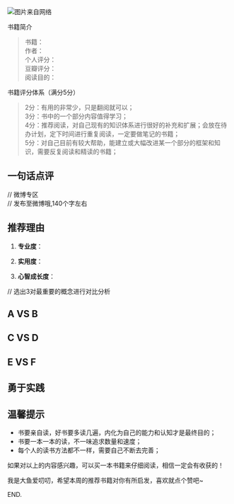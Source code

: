 ![图片来自网络](http://image.dayuaidaodao.com/writing/image/2017xinniankuaile-500-500-imageslim.jpg)

书籍简介
> 书籍：  
> 作者：  
> 个人评分：  
> 豆瓣评分：  
> 阅读目的：  


书籍评分体系（满分5分）  
> 2分：有用的非常少，只是翻阅就可以；  
> 3分：书中的一个部分内容值得学习；  
> 4分：推荐阅读，对自己现有的知识体系进行很好的补充和扩展；会放在待办计划，定下时间进行重复阅读，一定要做笔记的书籍；  
> 5分：对自己目前有较大帮助，能建立或大幅改进某一个部分的框架和知识，需要反复阅读和精读的书籍；  


## 一句话点评  

// 微博专区  
// 发布至微博哦,140个字左右


## 推荐理由

1. **专业度**：

2. **实用度**：

3. **心智成长度**：


// 选出3对最重要的概念进行对比分析
## A VS B

## C VS D

## E VS F

## 勇于实践

## 温馨提示

- 书要亲自读，好书要多读几遍，内化为自己的能力和认知才是最终目的；
- 书要一本一本的读，不一味追求数量和速度；
- 每个人的读书方法都不一样，需要自己不断去完善；

如果对以上的内容感兴趣，可以买一本书籍来仔细阅读，相信一定会有收获的！

我是大鱼爱叨叨，希望本周的推荐书籍对你有所启发，喜欢就点个赞吧~

END.
